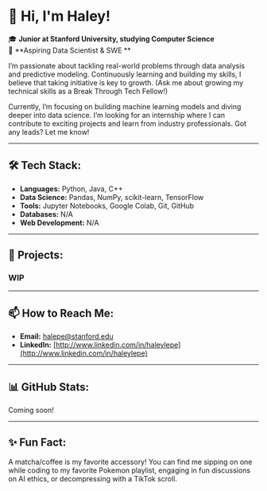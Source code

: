 # 👋 Hi, I'm Haley!

🎓 **Junior at Stanford University, studying Computer Science**  
🔭 **Aspiring Data Scientist & SWE **

I’m passionate about tackling real-world problems through data analysis and predictive modeling. Continuously learning and building my skills, I believe that taking initiative is key to growth. (Ask me about growing my technical skills as a Break Through Tech Fellow!)  

Currently, I’m focusing on building machine learning models and diving deeper into data science. I’m looking for an internship where I can contribute to exciting projects and learn from industry professionals. Got any leads? Let me know!

---

## 🛠 Tech Stack:
- **Languages:** Python, Java, C++  
- **Data Science:** Pandas, NumPy, scikit-learn, TensorFlow  
- **Tools:** Jupyter Notebooks, Google Colab, Git, GitHub  
- **Databases:** N/A
- **Web Development:** N/A

---

## 🚀 Projects:

### WIP

---

## 📫 How to Reach Me:
- **Email:** [halepe@stanford.edu](mailto:halepe@stanford.edu)  
- **LinkedIn:** [http://www.linkedin.com/in/haleylepe](http://www.linkedin.com/in/haleylepe)  

---

## 📊 GitHub Stats:  
Coming soon!

---

## ✨ Fun Fact:
A matcha/coffee is my favorite accessory! You can find me sipping on one while coding to my favorite Pokemon playlist, engaging in fun discussions on AI ethics, or decompressing with a TikTok scroll.
